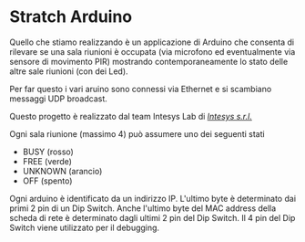 # Stratch Arduino

Quello che stiamo realizzando è un applicazione di Arduino che consenta di rilevare
se una sala riunioni è occupata (via microfono ed eventualmente via sensore di movimento PIR)
mostrando contemporaneamente lo stato delle altre sale riunioni (con dei Led).

Per far questo i vari aruino sono connessi via Ethernet e si scambiano messaggi UDP broadcast.

Questo progetto è realizzato dal team Intesys Lab di [*Intesys s.r.l.*](http://www.intesys.it/)


Ogni sala riunione (massimo 4) può assumere uno dei seguenti stati
- BUSY (rosso)
- FREE (verde)
- UNKNOWN (arancio)
- OFF (spento)


Ogni arduino è identificato da un indirizzo IP.
L'ultimo byte è determinato dai primi 2 pin di un Dip Switch.
Anche l'ultimo byte del MAC address della scheda di rete è determinato dagli ultimi 2 pin del Dip Switch.
Il 4 pin del Dip Switch viene utilizzato per il debugging.




